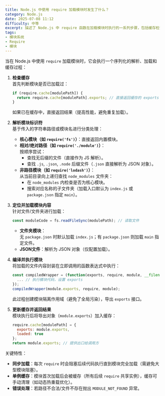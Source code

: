 ```yaml
---
title: Node.js 中使用 require 加载模块时发生了什么？
category: Node.js
date: 2025-07-08 11:12
difficulty: 中等
excerpt: 描述了 Node.js 中 require 函数在加载模块时执行的一系列步骤，包括缓存检查、模块解析、定位与加载、编译和执行模块以及更新缓存。
tags:
- 模块系统
- Require
- 模块
---
```

当在 Node.js 中使用 `require` 加载模块时，它会执行一个序列化的解析、加载和缓存过程：

1. **检查缓存**  
   首先判断模块是否已加载过：
   ```javascript
   if (require.cache[modulePath]) {
     return require.cache[modulePath].exports; // 直接返回缓存的 exports 对象
   }
   ```
   如果已在缓存中，直接返回结果（提高性能，避免重复加载）。

2. **解析模块标识符**  
   基于传入的字符串路径或模块名进行分类处理：
   - **核心模块（如 `require('fs')`）**：直接返回内置模块。
   - **相对/绝对路径（如 `require('./module')`）**：  
     按顺序尝试：
     - 查找无后缀的文件（直接作为 JS 解析）。
     - 查找 `.js`, `.json`, `.node` 后缀文件（`.json` 直接解析为 JSON 对象）。
   - **非路径模块（如 `require('lodash')`）**：  
     从当前目录向上递归查找 `node_modules` 文件夹：
     - 在 `node_modules` 内检查是否为核心模块。
     - 搜索对应名称的子文件夹（加载入口默认为 `index.js` 或 `package.json` 指定 `main`）。

3. **定位并加载模块内容**  
   针对文件/文件夹进行加载：
   ```javascript
   const moduleCode = fs.readFileSync(modulePath); // 读取文件
   ```
   - **文件夹模块**：  
     无 `package.json` 时默认加载 `index.js`；有 `package.json` 则加载 `main` 指定文件。
   - **JSON文件**：解析为 JSON 对象（仅配置加载）。

4. **编译并执行模块**  
   将加载的文件内容封装在立即调用的函数表达式中执行：
   ```javascript
   const compiledWrapper = (function(exports, require, module, __filename, __dirname) {
     ... // 执行模块代码，设置 exports
   });
   compiledWrapper(module.exports, require, module);
   ```
   此过程创建模块隔离作用域（避免了全局污染），导出 `exports` 接口。

5. **更新缓存并返回结果**  
   模块执行后将导出对象（`module.exports`）加入缓存：
   ```javascript
   require.cache[modulePath] = {
     exports: module.exports,
     loaded: true
   };
   return module.exports; // 提供出口给调用方
   ```
   
关键特性：
- **同步加载**：每次 `require` 时会阻塞后续代码执行直到模块完全加载（需避免大型模块阻塞）。
- **单例缓存**：模块首次加载后会被缓存（所有后续 `require` 共享实例），缓存可手动清理（如动态热重载优化）。
- **错误处理**：若路径不合法/文件不存在抛出 `MODULE_NOT_FOUND` 异常。
